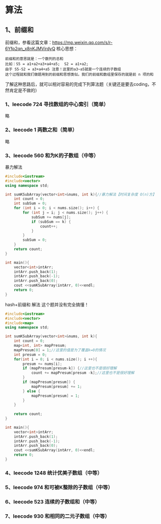 # 算法

## 1、前缀和

前缀和，参看这篇文章：https://mp.weixin.qq.com/s/r-6Yfp2qn_x8nKJMVirdyQ
核心思想：

```apl
前缀和的意思就是：一个数列的总和
比如：S5 = a1+a2+a3+a4+a5;  S2 = a1+a2;
由于 S5-S2 = a3+a4+a5 注意！这里的a3~a5就是一个连续的子数组
这个过程就和我们做题用到的前缀和思想类似。我们的前缀和数组里保存的就是前 n 项的和
```

了解这种思路后，就可以相对容易的完成下列算法题（关键还是要去coding，不然肯定是不做的）

### 1、leecode 724 寻找数组的中心索引（简单）

略

### 2、leecode 1 两数之和（简单）

略

### 3、leecode 560 和为K的子数组（中等）

暴力解法

```c++
#include<iostream>
#include<vector>
using namespace std;

int sumKSubArray(vector<int>&nums, int k){//暴力解法【时间复杂度 O(n)方】
    int count = 0;
    int subSum = 0;
    for (int i = 0; i < nums.size(); i++) {
        for (int j = i; j < nums.size(); j++) {
            subSum += nums[j];
            if (subSum == k) {
                count++;
            }
        }
        subSum = 0;
    }
    return count;
}

int main(){
    vector<int>intArr;
    intArr.push_back(1);
    intArr.push_back(-1);
    intArr.push_back(0);
    cout <<sumKSubArray(intArr, 0)<<endl;
    return 0;
}
```

hash+前缀和 解法 这个题并没有完全搞懂！

```c++
#include<iostream>
#include<vector>
#include<map>
using namespace std;

int sumKSubArray(vector<int>&nums, int k){
    int count = 0;
    map<int, int> mapPresum;
    mapPresum[0] = 1;//这里的值是为了覆盖k=0的情况
    int presum = 0;
    for(int i = 0; i < nums.size(); i ++){
        presum += nums[i];
        if (mapPresum[presum-k]) {//这里也不是很好理解
            count += mapPresum[presum -k];//这里也不是很好理解
        }
        if (mapPresum[presum]) {
            mapPresum[presum] += 1;
        } else {
            mapPresum[presum] = 1;
        }
    }
    
    return count;
}

int main(){
    vector<int>intArr;
    intArr.push_back(1);
    intArr.push_back(-1);
    intArr.push_back(0);
    cout <<sumKSubArray(intArr, 0)<<endl;
    return 0;
}

```



### 4、leecode 1248 统计优美子数组（中等）

### 5、leecode 974 和可被K整除的子数组（中等）

### 6、leecode 523 连续的子数组和（中等）

### 7、leecode 930 和相同的二元子数组（中等）

